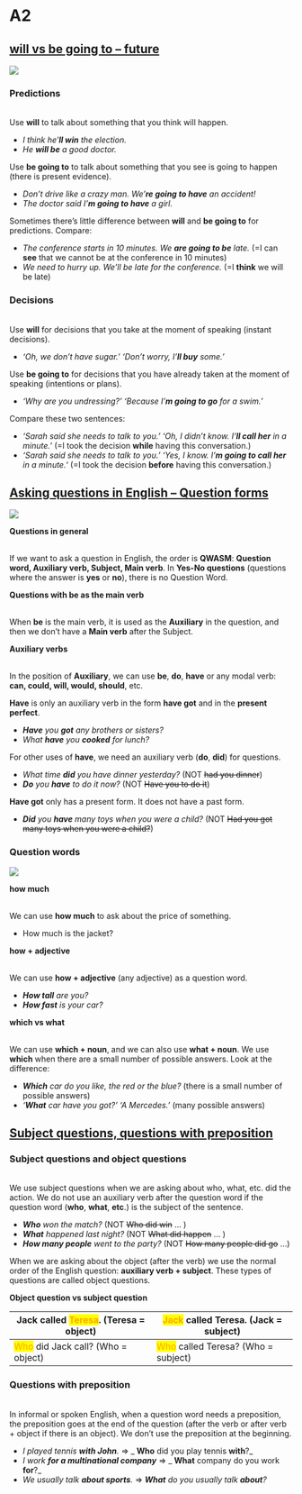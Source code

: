 # A2

## [will vs be going to – future](https://test-english.com/grammar-points/a2/will-vs-be-going-to/)

![](<../../.gitbook/assets/image (20) (1).png>)

### Predictions

&#x20;\
Use **will** to talk about something that you think will happen.

* _I think he’**ll win** the election._
* _He **will be** a good doctor._

Use **be going to** to talk about something that you see is going to happen (there is present evidence).

* _Don’t drive like a crazy man. We’**re going to have** an accident!_
* _The doctor said I’**m going to have** a girl._

Sometimes there’s little difference between **will** and **be going to** for predictions. Compare:

* _The conference starts in 10 minutes. We **are going to be** late._ (=I can **see** that we cannot be at the conference in 10 minutes)
* _We need to hurry up. We’ll be late for the conference._ (=I **think** we will be late)

&#x20;

### Decisions

&#x20;\
Use **will** for decisions that you take at the moment of speaking (instant decisions).

* _‘Oh, we don’t have sugar.’ ‘Don’t worry, I’**ll buy** some.’_

Use **be going to** for decisions that you have already taken at the moment of speaking (intentions or plans).

* _‘Why are you undressing?’ ‘Because I’**m going to go** for a swim.’_

Compare these two sentences:

* _‘Sarah said she needs to talk to you.’ ‘Oh, I didn’t know. I’**ll call her** in a minute.’_ (=I took the decision **while** having this conversation.)
* _‘Sarah said she needs to talk to you.’ ‘Yes, I know. I’**m going to call her** in a minute._‘ (=I took the decision **before** having this conversation.)

## [Asking questions in English – Question forms](https://test-english.com/grammar-points/a2/asking-questions-in-english/)

![](<../../.gitbook/assets/image (28).png>)

**Questions in general**

&#x20;\
If we want to ask a question in English, the order is **QWASM**: **Question word, Auxiliary verb, Subject, Main verb**. In **Yes-No questions** (questions where the answer is **yes** or **no**), there is no Question Word.\
&#x20;

**Questions with be as the main verb**

&#x20;\
When **be** is the main verb, it is used as the **Auxiliary** in the question, and then we don’t have a **Main verb** after the Subject.\
&#x20;

**Auxiliary verbs**

&#x20;\
In the position of **Auxiliary**, we can use **be**, **do**, **have** or any modal verb: **can, could, will, would, should**, etc.

**Have** is only an auxiliary verb in the form **have got** and in the **present perfect**.

* _**Have** you **got** any brothers or sisters?_
* _What **have** you **cooked** for lunch?_

For other uses of **have**, we need an auxiliary verb (**do**, **did**) for questions.

* _What time **did** you have dinner yesterday?_ (NOT ~~had you dinner~~)
* _**Do** you **have** to do it now?_ (NOT ~~Have you to do it~~)

**Have got** only has a present form. It does not have a past form.

* _**Did** you **have** many toys when you were a child?_ (NOT ~~Had you got many toys when you were a child?~~)

### &#x20;Question words

![](<../../.gitbook/assets/image (20).png>)



**how much**

&#x20;\
We can use **how much** to ask about the price of something.

* How much is the jacket?&#x20;

**how + adjective**

&#x20;\
We can use **how + adjective** (any adjective) as a question word.

* _**How tall** are you?_
* _**How fast** is your car?_

&#x20;

**which vs what**

&#x20;\
We can use **which + noun**, and we can also use **what + noun**. We use **which** when there are a small number of possible answers. Look at the difference:

* _**Which** car do you like, the red or the blue?_ (there is a small number of possible answers)
* _‘**What** car have you got?’ ‘A Mercedes.’_ (many possible answers)

## [Subject questions, questions with preposition](https://test-english.com/grammar-points/a2/subject-questions-questions-preposition/)



### Subject questions and object questions

&#x20;\
We use subject questions when we are asking about who, what, etc. did the action. We do not use an auxiliary verb after the question word if the question word (**who**, **what**, **etc**.) is the subject of the sentence.

* _**Who** won the match?_ (NOT ~~Who did win~~ … )
* _**What** happened last night?_ (NOT ~~What did happen~~ … )
* _**How many people** went to the party?_ (NOT ~~How many people did go~~ …)

When we are asking about the object (after the verb) we use the normal order of the English question: **auxiliary verb + subject**. These types of questions are called object questions.\
&#x20;

**Object question vs subject question**

&#x20;

| Jack called <mark style="color:orange;">Teresa</mark>. (Teresa = object) | <mark style="color:orange;">Jack</mark> called Teresa. (Jack = subject) |
| ------------------------------------------------------------------------ | ----------------------------------------------------------------------- |
| <mark style="color:orange;">Who</mark> did Jack call? (Who = object)     | <mark style="color:orange;">Who</mark> called Teresa? (Who = subject)   |

&#x20;

### Questions with preposition

&#x20;\
In informal or spoken English, when a question word needs a preposition, the preposition goes at the end of the question (after the verb or after verb + object if there is an object). We don’t use the preposition at the beginning.

* _I played tennis **with John**._ ⇒ _ **Who** did you play tennis **with**?_&#x20;
* _I work **for a multinational company**_ ⇒  _  **What** company do you work **for**?_
* _We usually talk **about sports**._ ⇒ _**What** do you usually talk **about**?_&#x20;
